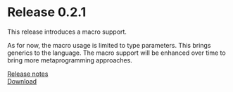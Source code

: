 Release 0.2.1
=============

This release introduces a macro support.

As for now, the macro usage is limited to type parameters. This brings generics
to the language. The macro support will be enhanced over time to bring more
metaprogramming approaches.

[Release notes](/releases/0.2.1.html)  
[Download](/downloads.html)
